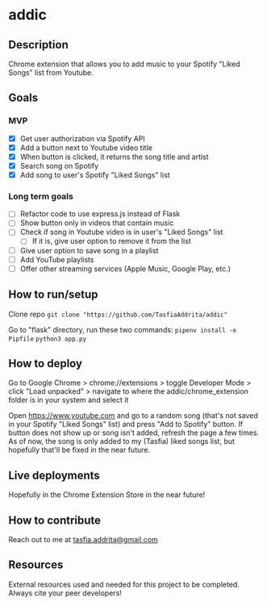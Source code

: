 # addic

## Description
Chrome extension that allows you to add music to your Spotify "Liked Songs" list from Youtube.

## Goals
### MVP
- [x] Get user authorization via Spotify API
- [x] Add a button next to Youtube video title
- [x] When button is clicked, it returns the song title and artist
- [x] Search song on Spotify
- [x] Add song to user's Spotify "Liked Songs" list

### Long term goals
- [ ] Refactor code to use express.js instead of Flask
- [ ] Show button only in videos that contain music
- [ ] Check if song in Youtube video is in user's "Liked Songs" list
    - [ ] If it is, give user option to remove it from the list
- [ ] Give user option to save song in a playlist
- [ ] Add YouTube playlists 
- [ ] Offer other streaming services (Apple Music, Google Play, etc.)

## How to run/setup
Clone repo 
```git clone "https://github.com/TasfiaAddrita/addic"```

Go to "flask" directory, run these two commands:
```pipenv install -e Pipfile```
```python3 app.py```

## How to deploy
Go to Google Chrome > chrome://extensions > toggle Developer Mode > click "Load unpacked" > navigate to where the addic/chrome_extension folder is in your system and select it 

Open https://www.youtube.com and go to a random song (that's not saved in your Spotify "Liked Songs" list) and press "Add to Spotify" button. If button does not show up or song isn't added, refresh the page a few times. As of now, the song is only added to my (Tasfia) liked songs list, but hopefully that'll be fixed in the near future.

## Live deployments
Hopefully in the Chrome Extension Store in the near future!

## How to contribute
Reach out to me at tasfia.addrita@gmail.com

## Resources
External resources used and needed for this project to be completed. Always cite your peer developers!
